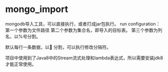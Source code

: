 # mongo_import
mongodb导入工具，可以直接执行，或者打成jar包执行。
run configuration：
  第一个参数为文件路径
  第二个参数为集合名，即导入的目标表。
  第三个参数为列名，以%号分割。
  
默认每行一条数据，以 分割，可以执行修改分隔符。

项目中使用到了Java8中的Stream<String>流式处理和lambda表达式，所以需要安装jdk8才能正常使用。
  
